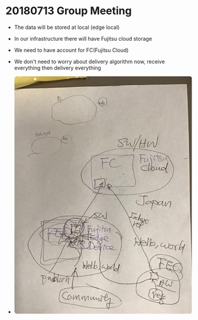 # 20180713 Group Meeting

* The data will be stored at local (edge local)

* In our infrastructure there will have Fujitsu cloud storage

* We need to have account for FC(Fujitsu Cloud)

* We don't need to worry about delivery algorithm now, receive everything then delivery everything

* ![Meeting_0713](./figures/Meeting_0713.jpg)